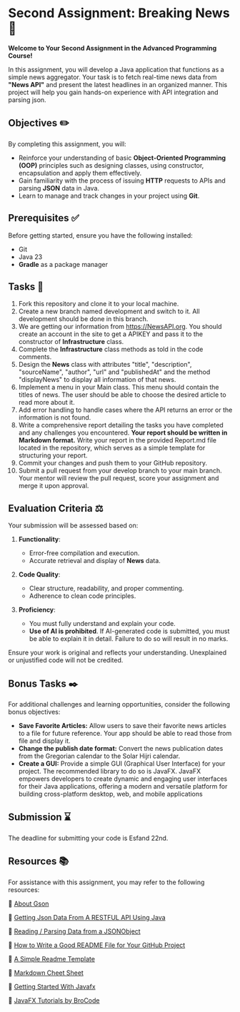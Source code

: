 # Second Assignment: Breaking News 📰
**Welcome to Your Second Assignment in the Advanced Programming Course!**

In this assignment, you will develop a Java application that functions as a simple news aggregator. Your task is to fetch real-time news data from **"News API"** and present the latest headlines in an organized manner. This project will help you gain hands-on experience with API integration and parsing json.
## Objectives ✏️
By completing this assignment, you will:

- Reinforce your understanding of basic **Object-Oriented Programming (OOP)** principles such as designing classes, using constructor, encapsulation and apply them effectively.
- Gain familiarity with the process of issuing **HTTP** requests to APIs and parsing **JSON** data in Java.
- Learn to manage and track changes in your project using **Git**.
## Prerequisites ✅
Before getting started, ensure you have the following installed:

- Git
- Java 23
- **Gradle** as a package manager

## Tasks 📝
1. Fork this repository and clone it to your local machine.
2. Create a new branch named development and switch to it. All development should be done in this branch.
3. We are getting our information from https://NewsAPI.org. You should create an account in the site to get a APIKEY and pass it to the constructor of **Infrastructure** class.   
4. Complete the **Infrastructure** class methods as told in the code comments.
5. Design the **News** class with attributes "title", "description", "sourceName", "author", "url" and "publishedAt" and the method "displayNews" to display all information of that news.
6. Implement a menu in your Main class. This menu should contain the titles of news. The user should be able to choose the desired article to read more about it.
7. Add error handling to handle cases where the API returns an error or the information is not found.
8. Write a comprehensive report detailing the tasks you have completed and any challenges you encountered. **Your report should be written in Markdown format.** Write your report in the provided Report.md file located in the repository, which serves as a simple template for structuring your report.
9. Commit your changes and push them to your GitHub repository.
10. Submit a pull request from your develop branch to your main branch. Your mentor will review the pull request, score your assignment and merge it upon approval.
## Evaluation Criteria ⚖

Your submission will be assessed based on:  

1. **Functionality**:  
   - Error-free compilation and execution.  
   - Accurate retrieval and display of **News** data.  

2. **Code Quality**:  
   - Clear structure, readability, and proper commenting.  
   - Adherence to clean code principles.  

3. **Proficiency**:  
   - You must fully understand and explain your code.  
   - **Use of AI is prohibited**. If AI-generated code is submitted, you must be able to explain it in detail. Failure to do so will result in no marks.  

Ensure your work is original and reflects your understanding. Unexplained or unjustified code will not be credited.

## Bonus Tasks ✒️
For additional challenges and learning opportunities, consider the following bonus objectives:

- **Save Favorite Articles:** Allow users to save their favorite news articles to a file for future reference. Your app should be able to read those from file and display it. 
- **Change the publish date format:** Convert the news publication dates from the Gregorian calendar to the Solar Hijri calendar.
- **Create a GUI:** Provide a simple GUI (Graphical User Interface) for your project. The recommended library to do so is JavaFX. JavaFX empowers developers to create dynamic and engaging user interfaces for their Java applications, offering a modern and versatile platform for building cross-platform desktop, web, and mobile applications

## Submission ⌛
The deadline for submitting your code is Esfand 22nd.

## Resources 📚
For assistance with this assignment, you may refer to the following resources:

🔗 [About Gson](https://www.javadoc.io/doc/com.google.code.gson/gson/2.8.0/com/google/gson/Gson.html)

🔗 [Getting Json Data From A RESTFUL API Using Java](https://medium.com/swlh/getting-json-data-from-a-restful-api-using-java-b327aafb3751)

🔗 [Reading / Parsing Data from a JSONObject](https://www.youtube.com/watch?v=Yj5PLmHIsCo)

🔗 [How to Write a Good README File for Your GitHub Project](https://www.freecodecamp.org/news/how-to-write-a-good-readme-file/)

🔗 [A Simple Readme Template](https://gist.github.com/DomPizzie/7a5ff55ffa9081f2de27c315f5018afc)

🔗 [Markdown Cheet Sheet](https://www.freecodecamp.org/news/markdown-cheat-sheet/)

🔗 [Getting Started With Javafx](https://openjfx.io/openjfx-docs/)

🔗 [JavaFX Tutorials by BroCode](https://www.youtube.com/playlist?list=PLZPZq0r_RZOM-8vJA3NQFZB7JroDcMwev)
